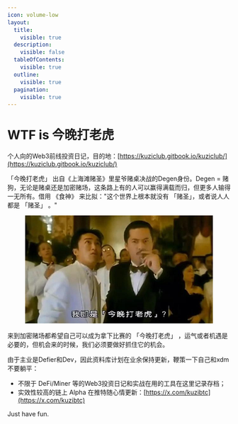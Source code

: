 ```yaml
---
icon: volume-low
layout:
  title:
    visible: true
  description:
    visible: false
  tableOfContents:
    visible: true
  outline:
    visible: true
  pagination:
    visible: true
---
```


# WTF is 今晚打老虎

个人向的Web3前线投资日记，目的地：[https://kuziclub.gitbook.io/kuziclub/](https://kuziclub.gitbook.io/kuziclub/)

「今晚打老虎」 出自《上海滩赌圣》里星爷赌桌决战的Degen身份。Degen = 赌狗，无论是赌桌还是加密赌场，这条路上有的人可以赢得满载而归，但更多人输得一无所有。借用 《食神》 来比拟："这个世界上根本就没有 「赌圣」，或者说人人都是 「赌圣」  。"

<div data-full-width="true">

<figure><img src=".gitbook/assets/image.png" alt=""><figcaption></figcaption></figure>

</div>

来到加密赌场都希望自己可以成为拿下比赛的 「今晚打老虎」 ，运气或者机遇是必要的，但机会来的时候，我们必须要做好抓住它的机会。

由于主业是Defier和Dev，因此资料库计划在业余保持更新，鞭策一下自己和xdm不要躺平：

* 不限于 DeFi/Miner 等的Web3投资日记和实战在用的工具在这里记录存档；
* 实效性较高的链上 Alpha 在推特随心情更新：[https://x.com/kuzibtc](https://x.com/kuzibtc)

Just have fun.





